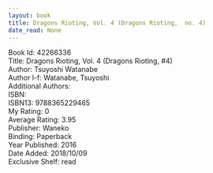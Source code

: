 ```yaml
---
layout: book
title: Dragons Rioting, Vol. 4 (Dragons Rioting,  no. 4)
date_read: None
---
```


Book Id: 42266336<br />
Title: Dragons Rioting, Vol. 4 (Dragons Rioting, #4)<br />
Author: Tsuyoshi Watanabe<br />
Author l-f: Watanabe, Tsuyoshi<br />
Additional Authors: <br />
ISBN: <br />
ISBN13: 9788365229465<br />
My Rating: 0<br />
Average Rating: 3.95<br />
Publisher: Waneko<br />
Binding: Paperback<br />
Year Published: 2016<br />
Date Added: 2018/10/09<br />
Exclusive Shelf: read<br />


